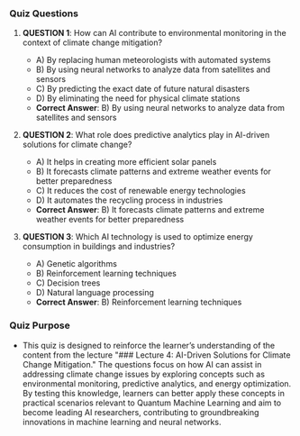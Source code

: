 ### Quiz Questions ###

1. **QUESTION 1**: How can AI contribute to environmental monitoring in the context of climate change mitigation?
   - A) By replacing human meteorologists with automated systems
   - B) By using neural networks to analyze data from satellites and sensors
   - C) By predicting the exact date of future natural disasters
   - D) By eliminating the need for physical climate stations
   - **Correct Answer**: B) By using neural networks to analyze data from satellites and sensors

2. **QUESTION 2**: What role does predictive analytics play in AI-driven solutions for climate change?
   - A) It helps in creating more efficient solar panels
   - B) It forecasts climate patterns and extreme weather events for better preparedness
   - C) It reduces the cost of renewable energy technologies
   - D) It automates the recycling process in industries
   - **Correct Answer**: B) It forecasts climate patterns and extreme weather events for better preparedness

3. **QUESTION 3**: Which AI technology is used to optimize energy consumption in buildings and industries?
   - A) Genetic algorithms
   - B) Reinforcement learning techniques
   - C) Decision trees
   - D) Natural language processing
   - **Correct Answer**: B) Reinforcement learning techniques

### Quiz Purpose ###

- This quiz is designed to reinforce the learner’s understanding of the content from the lecture "### Lecture 4: AI-Driven Solutions for Climate Change Mitigation." The questions focus on how AI can assist in addressing climate change issues by exploring concepts such as environmental monitoring, predictive analytics, and energy optimization. By testing this knowledge, learners can better apply these concepts in practical scenarios relevant to Quantum Machine Learning and aim to become leading AI researchers, contributing to groundbreaking innovations in machine learning and neural networks.
